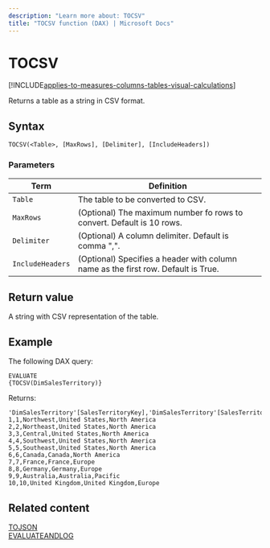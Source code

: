 ```yaml
---
description: "Learn more about: TOCSV"
title: "TOCSV function (DAX) | Microsoft Docs"
---
```

# TOCSV

[!INCLUDE[applies-to-measures-columns-tables-visual-calculations](includes/applies-to-measures-columns-tables-visual-calculations.md)]

Returns a table as a string in CSV format.
  
## Syntax  
  
```dax
TOCSV(<Table>, [MaxRows], [Delimiter], [IncludeHeaders])
```
  
### Parameters  
  
|Term|Definition|  
|--------|--------------|  
|`Table`|The table to be converted to CSV.|  
|`MaxRows`| (Optional) The maximum number fo rows to convert. Default is 10 rows.|  
|`Delimiter`|(Optional) A column delimiter. Default is comma ",".|  
|`IncludeHeaders`|(Optional) Specifies a header with column name as the first row. Default is True.|
  
## Return value

A string with CSV representation of the table.
  
## Example

The following DAX query:

```dax
EVALUATE
{TOCSV(DimSalesTerritory)}

```

Returns:

```
'DimSalesTerritory'[SalesTerritoryKey],'DimSalesTerritory'[SalesTerritoryAlternateKey],'DimSalesTerritory'[SalesTerritoryRegion],'DimSalesTerritory'[SalesTerritoryCountry],'DimSalesTerritory'[SalesTerritoryGroup]
1,1,Northwest,United States,North America
2,2,Northeast,United States,North America
3,3,Central,United States,North America
4,4,Southwest,United States,North America
5,5,Southeast,United States,North America
6,6,Canada,Canada,North America
7,7,France,France,Europe
8,8,Germany,Germany,Europe
9,9,Australia,Australia,Pacific
10,10,United Kingdom,United Kingdom,Europe
```

## Related content

[TOJSON](tojson-function-dax.md)  
[EVALUATEANDLOG](evaluateandlog-function-dax.md)  
